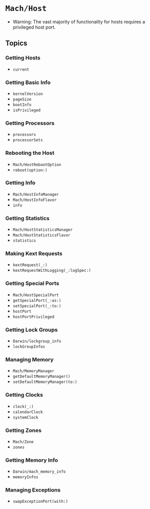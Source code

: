 # ``Mach/Host``

- Warning: The vast majority of functionality for hosts requires a privileged host port.

## Topics

### Getting Hosts

- ``current``

### Getting Basic Info

- ``kernelVersion``
- ``pageSize``
- ``bootInfo``
- ``isPrivileged``

### Getting Processors

- ``processors``
- ``processorSets``

### Rebooting the Host

- ``Mach/HostRebootOption``
- ``reboot(option:)``

### Getting Info

- ``Mach/HostInfoManager``
- ``Mach/HostInfoFlavor``
- ``info``

### Getting Statistics

- ``Mach/HostStatisticsManager``
- ``Mach/HostStatisticsFlavor``
- ``statistics``

### Making Kext Requests

- ``kextRequest(_:)``
- ``kextRequestWithLogging(_:logSpec:)``

### Getting Special Ports

- ``Mach/HostSpecialPort``
- ``getSpecialPort(_:as:)``
- ``setSpecialPort(_:to:)``
- ``hostPort``
- ``hostPortPrivileged``

### Getting Lock Groups

- ``Darwin/lockgroup_info``
- ``lockGroupInfos``

### Managing Memory

- ``Mach/MemoryManager``
- ``getDefaultMemoryManager()``
- ``setDefaultMemoryManager(to:)``

### Getting Clocks

- ``clock(_:)``
- ``calendarClock``
- ``systemClock``

### Getting Zones

- ``Mach/Zone``
- ``zones``

### Getting Memory Info

- ``Darwin/mach_memory_info``
- ``memoryInfos``

### Managing Exceptions

- ``swapExceptionPort(with:)``
